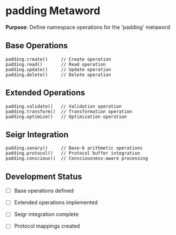 # padding Metaword

**Purpose**: Define namespace operations for the 'padding' metaword

## Base Operations

```hyphos
padding.create()     // Create operation
padding.read()       // Read operation  
padding.update()     // Update operation
padding.delete()     // Delete operation
```

## Extended Operations

```hyphos
padding.validate()   // Validation operation
padding.transform()  // Transformation operation
padding.optimize()   // Optimization operation
```

## Seigr Integration

```hyphos
padding.senary()     // Base-6 arithmetic operations
padding.protocol()   // Protocol buffer integration
padding.conscious()  // Consciousness-aware processing
```

## Development Status

- [ ] Base operations defined
- [ ] Extended operations implemented  
- [ ] Seigr integration complete
- [ ] Protocol mappings created


